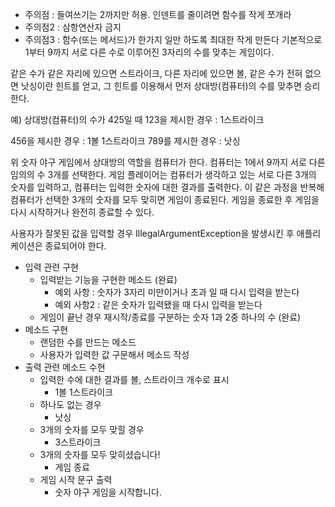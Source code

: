 - 주의점 : 들여쓰기는 2까지만 허용. 인덴트를 줄이려면 함수를 작게 쪼개라
- 주의점2 : 삼항연산자 금지
- 주의점3 : 함수(또는 메서드)가 한가지 일만 하도록 최대한 작게 만든다
  기본적으로 1부터 9까지 서로 다른 수로 이루어진 3자리의 수를 맞추는 게임이다.

같은 수가 같은 자리에 있으면 스트라이크, 다른 자리에 있으면 볼, 같은 수가 전혀 없으면 낫싱이란 힌트를 얻고,
그 힌트를 이용해서 먼저 상대방(컴퓨터)의 수를 맞추면 승리한다.

예) 상대방(컴퓨터)의 수가 425일 때
123을 제시한 경우 : 1스트라이크

456을 제시한 경우 : 1볼 1스트라이크
789를 제시한 경우 : 낫싱

위 숫자 야구 게임에서 상대방의 역할을 컴퓨터가 한다. 컴퓨터는 1에서 9까지 서로 다른 임의의 수 3개를 선택한다. 게임 플레이어는 컴퓨터가 생각하고 있는 서로 다른 3개의 숫자를 입력하고, 컴퓨터는 입력한 숫자에 대한 결과를 출력한다.
이 같은 과정을 반복해 컴퓨터가 선택한 3개의 숫자를 모두 맞히면 게임이 종료된다.
게임을 종료한 후 게임을 다시 시작하거나 완전히 종료할 수 있다.

사용자가 잘못된 값을 입력할 경우 IllegalArgumentException을 발생시킨 후 애플리케이션은 종료되어야 한다.


- 입력 관련 구현
    - 입력받는 기능을 구현한 메소드 (완료)
        - 예외 사항 : 숫자가 3자리 미만이거나 초과 일 때 다시 입력을 받는다
        - 예외 사항2 : 같은 숫자가 입력됐을 때 다시 입력을 받는다
    - 게임이 끝난 경우 재시작/종료를 구분하는 숫자 1과 2중 하나의 수 (완료)
- 메소드 구현
    - 랜덤한 수를 만드는 메소드
    - 사용자가 입력한 값 구문해서 메소드 작성
- 출력 관련 메소드 수현
    - 입력한 수에 대한 결과를 볼, 스트라이크 개수로 표시
        - 1볼 1스트라이크
    - 하나도 없는 경우
        - 낫싱
    - 3개의 숫자를 모두 맞힐 경우
        - 3스트라이크
    - 3개의 숫자를 모두 맞히셨습니다!
        - 게임 종료
    - 게임 시작 문구 출력
        - 숫자 야구 게임을 시작합니다.
